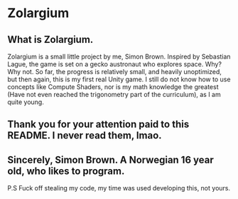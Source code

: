 # Zolargium
## What is Zolargium.
Zolargium is a small little project by me, Simon Brown.
Inspired by Sebastian Lague, the game is set on a gecko austronaut who explores space.
    Why? Why not. 
So far, the progress is relatively small, and heavily unoptimized, but then again, this is my first real Unity game.
     I still do not know how to use concepts like Compute Shaders, nor is my math knowledge the greatest (Have not even reached the trigonometry part of the curriculum), as I am quite young.

## Thank you for your attention paid to this README. I never read them, lmao.
##   Sincerely, Simon Brown. A Norwegian 16 year old, who likes to program.
P.S Fuck off stealing my code, my time was used developing this, not yours.